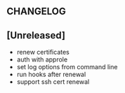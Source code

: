 ## CHANGELOG

## [Unreleased]

* renew certificates
* auth with approle
* set log options from command line
* run hooks after renewal
* support ssh cert renewal
